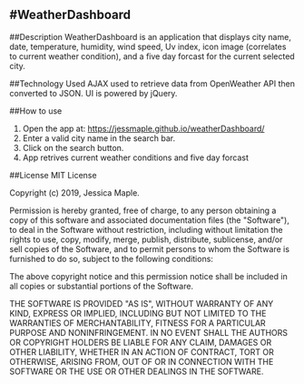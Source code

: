 #WeatherDashboard
--- 
##Description
WeatherDashboard is an application that displays city name, date, temperature, humidity, wind speed, Uv index, icon image (correlates to current weather condition), and a five day forcast for the current selected city. 

##Technology Used
AJAX used to retrieve data from OpenWeather API then converted to JSON. UI is powered by jQuery. 

##How to use
1. Open the app at: https://jessmaple.github.io/weatherDashboard/
2. Enter a valid city name in the search bar.
3. Click on the search button. 
4. App retrives current weather conditions and five day forcast 

##License
MIT License

Copyright (c) 2019, Jessica Maple.

Permission is hereby granted, free of charge, to any person obtaining a copy of this software and associated documentation files (the "Software"), to deal in the Software without restriction, including without limitation the rights to use, copy, modify, merge, publish, distribute, sublicense, and/or sell copies of the Software, and to permit persons to whom the Software is furnished to do so, subject to the following conditions:

The above copyright notice and this permission notice shall be included in all copies or substantial portions of the Software.

THE SOFTWARE IS PROVIDED "AS IS", WITHOUT WARRANTY OF ANY KIND, EXPRESS OR IMPLIED, INCLUDING BUT NOT LIMITED TO THE WARRANTIES OF MERCHANTABILITY, FITNESS FOR A PARTICULAR PURPOSE AND NONINFRINGEMENT. IN NO EVENT SHALL THE AUTHORS OR COPYRIGHT HOLDERS BE LIABLE FOR ANY CLAIM, DAMAGES OR OTHER LIABILITY, WHETHER IN AN ACTION OF CONTRACT, TORT OR OTHERWISE, ARISING FROM, OUT OF OR IN CONNECTION WITH THE SOFTWARE OR THE USE OR OTHER DEALINGS IN THE SOFTWARE.
